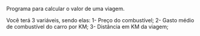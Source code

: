 Programa para calcular o valor de uma viagem.

Você terá 3 variáveis, sendo elas:
1- Preço do combustível;
2- Gasto médio de combustível do carro por KM;
3- Distância em KM da viagem;
